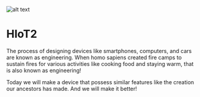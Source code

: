 ![alt text](http://i3.ytimg.com/vi/cHRmjT_NCWQ/maxresdefault.jpg)

# HIoT2

The process of designing devices like smartphones, computers, and cars are known as engineering. When homo sapiens created fire camps to sustain fires for various activities like cooking food and staying warm, that is also known as engineering!

Today we will make a device that possess similar features like the creation our ancestors has made. And we will make it better!